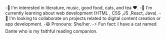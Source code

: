 -👀 I'm interested in literature, music, good food, cats, and tea ♥️.
-🌱 I'm currently learning about web development (HTML , CSS ,JS ,React, Java).
-💞️ I'm looking to collaborate on projects related to digital content creation or app development.
-😄 Pronouns: She/her.
-⚡ Fun fact: I have a cat named Dante who is my faithful reading companion.

<!---
PaulaRomMa/PaulaRomMa is a ✨ special ✨ repository because its `README.md` (this file) appears on your GitHub profile.
You can click the Preview link to take a look at your changes.
--->
